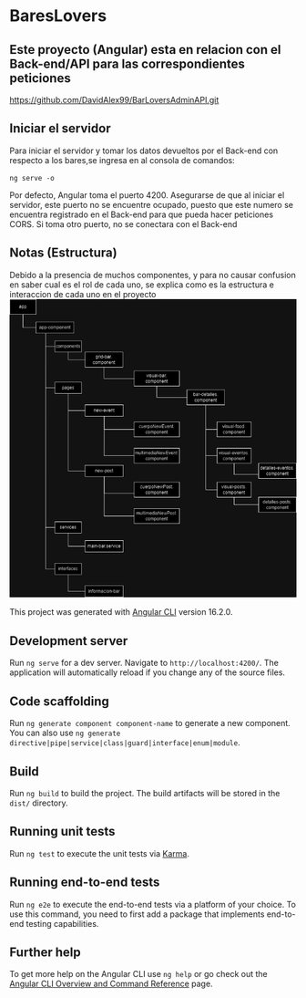 # BaresLovers

## Este proyecto (Angular) esta en relacion con el Back-end/API para las correspondientes peticiones
https://github.com/DavidAlex99/BarLoversAdminAPI.git

## Iniciar el servidor
Para iniciar el servidor y tomar los datos devueltos por el Back-end con respecto a los bares,se ingresa en al consola de comandos:
```
ng serve -o
```

Por defecto, Angular toma el puerto 4200.
Asegurarse de que al iniciar  el servidor, este puerto no se encuentre ocupado, puesto que este numero se encuentra registrado en el Back-end para que pueda hacer peticiones CORS.
Si toma otro puerto, no se conectara con el Back-end

## Notas (Estructura)
Debido a la presencia de muchos componentes, y para no causar confusion en saber cual es el rol de cada uno, se explica como es la estructura e interaccion de cada uno en el proyecto 
<img src="https://github.com/DavidAlex99/BarLoversAngular/blob/main/baresLovers/src/assets/EstructuraAngulardrawio.png?raw=true" alt="Estructura Angular">

This project was generated with [Angular CLI](https://github.com/angular/angular-cli) version 16.2.0.

## Development server

Run `ng serve` for a dev server. Navigate to `http://localhost:4200/`. The application will automatically reload if you change any of the source files.

## Code scaffolding

Run `ng generate component component-name` to generate a new component. You can also use `ng generate directive|pipe|service|class|guard|interface|enum|module`.

## Build

Run `ng build` to build the project. The build artifacts will be stored in the `dist/` directory.

## Running unit tests

Run `ng test` to execute the unit tests via [Karma](https://karma-runner.github.io).

## Running end-to-end tests

Run `ng e2e` to execute the end-to-end tests via a platform of your choice. To use this command, you need to first add a package that implements end-to-end testing capabilities.

## Further help

To get more help on the Angular CLI use `ng help` or go check out the [Angular CLI Overview and Command Reference](https://angular.io/cli) page.
